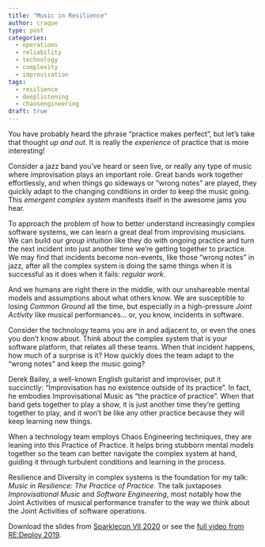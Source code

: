 ```yaml
---
title: "Music in Resilience"
author: craque
type: post
categories:
  - operations
  - reliability
  - technology
  - complexity
  - improvisation
tags:
  - resilience
  - deeplistening
  - chaosengineering
draft: true
---
```


You have probably heard the phrase “practice makes perfect”, but let’s take that thought _up and out_. It is really the _experience_ of practice that is more interesting!

Consider a jazz band you’ve heard or seen live, or really any type of music where improvisation plays an important role. Great bands work together effortlessly, and when things go sideways or “wrong notes” are played, they quickly adapt to the changing conditions in order to keep the music going. This _emergent complex system_ manifests itself in the awesome jams you hear.

To approach the problem of how to better understand increasingly complex software systems, we can learn a great deal from improvising musicians. We can build our _group intuition_ like they do with ongoing practice and turn the next incident into just another time we’re getting together to practice. We may find that incidents become non-events, like those “wrong notes” in jazz, after all the complex system is doing the same things when it is successful as it does when it fails: _regular work_.

And we humans are right there in the middle, with our unshareable mental models and assumptions about what others know. We are susceptible to losing _Common Ground_ all the time, but especially in a high-pressure _Joint Activity_ like musical performances… or, you know, incidents in software.

Consider the technology teams you are in and adjacent to, or even the ones you don’t know about. Think about the complex system that is your software platform, that relates all these teams. When that incident happens, how much of a surprise is it? How quickly does the team adapt to the “wrong notes” and keep the music going?

Derek Bailey, a well-known English guitarist and improviser, put it succinctly: “Improvisation has no existence outside of its practice”. In fact, he embodies Improvisational Music as “the practice of practice”. When that band gets together to play a show, it is just another time they’re getting together to play, and it won’t be like any other practice because they will keep learning new things.

When a technology team employs Chaos Engineering techniques, they are leaning into this Practice of Practice. It helps bring stubborn mental models together so the team can better navigate the complex system at hand, guiding it through turbulent conditions and learning in the process.

Resilience and Diversity in complex systems is the foundation for my talk: _Music in Resilience: The Practice of Practice_. The talk juxtaposes _Improvisational Music_ and _Software Engineering_, most notably how the Joint Activities of musical performance transfer to the way we think about the Joint Activities of software operations.

Download the slides from [Sparklecon VII 2020](https://www.dropbox.com/s/lwynxd11u2gm9sf/MattDavis-Music_in_Resilience-SparkleconVII_2020.pdf?dl=0) or see the [full video from RE:Deploy 2019](https://www.youtube.com/watch?v=87EhBrC2L1U).

